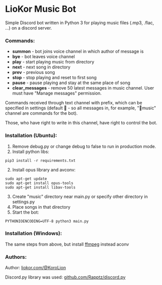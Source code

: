 # LioKor Music Bot
Simple Discord bot written in Python 3 for playing music files (.mp3, .flac, ...) on a discord server.

### Commands:
- **summon** - bot joins voice channel in which author of message is
- **bye** - bot leaves voice channel
- **play** - start playing music from directory
- **next** - next song in directory
- **prev** - previous song
- **stop** - stop playing and reset to first song
- **pause** - pause playing and stay at the same place of song
- **clear_messages** - remove 50 latest messages in music channel. User must have "Manage messages" permission.

Commands received through text channel with prefix, which can be specified in settings (default 🎵 - so all messages in, for example, "🎵music" channel are commands for the bot). 

Those, who have right to write in this channel, have right to control the bot.

### Installation (Ubuntu):
1. Remove debug.py or change debug to false to run in production mode.
2. Install python libs: 
```
pip3 install -r requirements.txt
```
2. Install opus library and avconv: 
```
sudo apt-get update
sudo apt-get install opus-tools
sudo apt-get install libav-tools
```
3. Create "music" directory near main.py or specify other directory in settings.py
4. Place songs in that directory
3. Start the bot:
```
PYTHONIOENCODING=UTF-8 python3 main.py
```

### Installation (Windows):
The same steps from above, but install [ffmpeg](https://www.ffmpeg.org/download.html) instead aconv


### Authors:

Author: [liokor.com/@KoroLion](https://liokor.com/@KoroLion)

Discord.py library was used: [github.com/Rapptz/discord.py](https://github.com/Rapptz/discord.py)